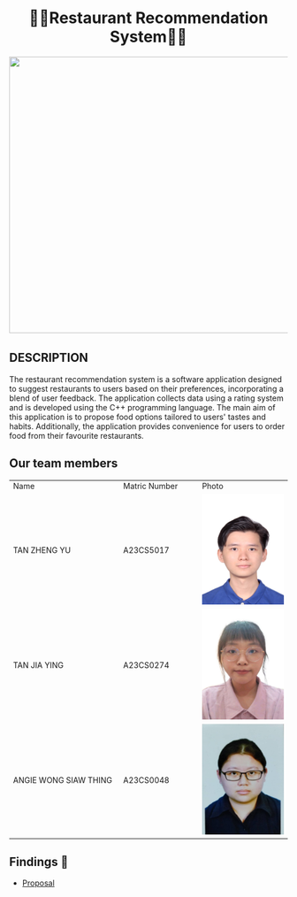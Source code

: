 <h1 align="center"> 🥘🍝Restaurant Recommendation System🍝🥘 </h1>
<image src = "Image/Restaurant.png" width="2000" height="500">
  
## DESCRIPTION
The restaurant recommendation system is a software application designed to suggest restaurants to users based on their preferences, incorporating a blend of user feedback. The application collects data using a rating system and is developed using the C++ programming language.
The main aim of this application is to propose food options tailored to users' tastes and habits. Additionally, the application provides convenience for users to order food from their favourite restaurants.

## Our team members 
<table> 
  <tr> 
    <td width="250px">Name</td> 
    <td width="150px">Matric Number</td> 
    <td width="200px">Photo</td> 
  </tr> 
  <tr> 
    <td>TAN ZHENG YU</td> 
    <td>A23CS5017</td> 
    <td><img src="Image/TANZHENGYU.jpg" height="200" width="150"></td> 
  </tr> 
  <tr> 
    <td>TAN JIA YING</td> 
    <td>A23CS0274</td> 
    <td><img src= "Image/TANJIAYING.jpg" height="200" width="150"></td> 
  </tr> 
  <tr> 
    <td>ANGIE WONG SIAW THING</td> 
    <td>A23CS0048</td> 
    <td><img src= "Image/ANGIE.jpg" height="200" width="150"></td> 
  </tr> 
</table> 

## Findings :mag_right:
<ul>
  <li><a href="https://github.com/jjn7702/SECJ1023-PT2/tree/main/Submission/sec08_23242/Potential_Insurance/Proposal"> Proposal </a></li>
</ul>

